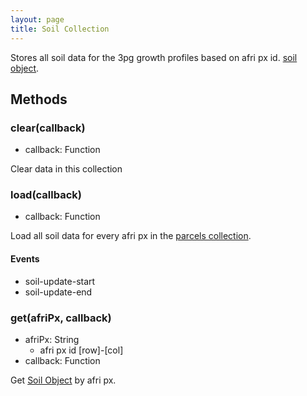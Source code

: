 ```yaml
---
layout: page
title: Soil Collection
---
```


Stores all soil data for the 3pg growth profiles based on afri px id.
[soil object](../raw-data/soil.html).

## Methods

### clear(callback)

- callback: Function

Clear data in this collection

### load(callback)

- callback: Function

Load all soil data for every afri px in the [parcels collection](parcel.html).

#### Events

 - soil-update-start
 - soil-update-end

### get(afriPx, callback)

- afriPx: String
  - afri px id [row]-[col]
- callback: Function

Get [Soil Object](../raw-data/soil.html) by afri px.
